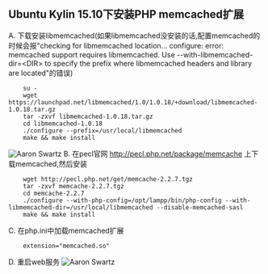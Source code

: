 ## Ubuntu Kylin 15.10下安装PHP memcached扩展

A. 下载安装libmemcached(如果libmemcached没安装的话,配置memcached的时候会报"checking for libmemcached location... configure: error: memcached support requires libmemcached. Use --with-libmemcached-dir=\<DIR\> to specify the prefix where libmemcached headers and library are located"的错误)
```shell
	su -
	wget https://launchpad.net/libmemcached/1.0/1.0.18/+download/libmemcached-1.0.18.tar.gz
	tar -zxvf libmemcached-1.0.18.tar.gz
	cd libmemcached-1.0.18
	./configure --prefix=/usr/local/libmemcached
	make && make install
```
![Aaron Swartz](https://raw.githubusercontent.com/xiabeifeng/study-notes/master/PHP/images/libmemcached_configure.png)
B. 在pecl官网 http://pecl.php.net/package/memcache 上下载memcached,然后安装
```shell
	wget http://pecl.php.net/get/memcache-2.2.7.tgz
	tar -zxvf memcache-2.2.7.tgz
	cd memcache-2.2.7
	./configure --with-php-config=/opt/lampp/bin/php-config --with-libmemcached-dir=/usr/local/libmemcached --disable-memcached-sasl
	make && make install
```

C. 在php.ini中加载memcached扩展
```
	extension="memcached.so"
```

D. 重启web服务
![Aaron Swartz](https://raw.githubusercontent.com/xiabeifeng/study-notes/master/PHP/images/php_memcached_extension.png)

